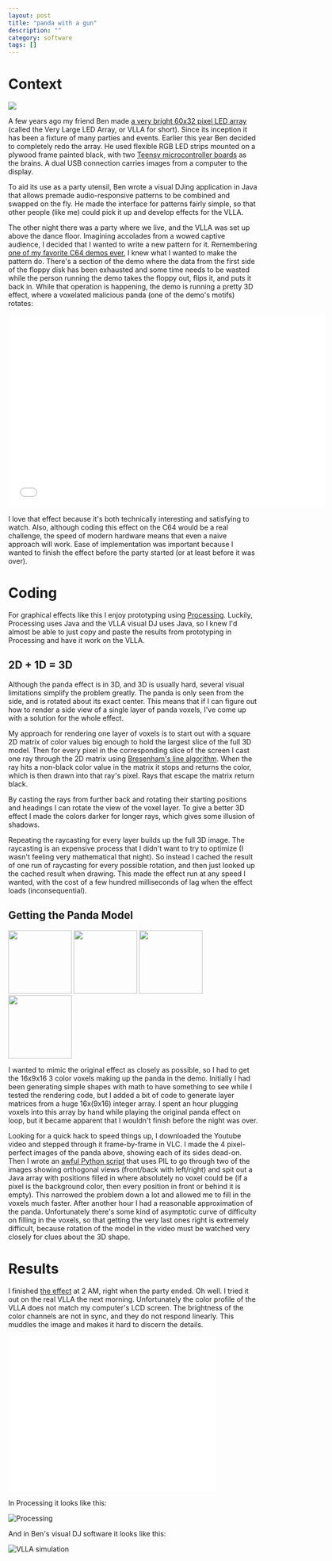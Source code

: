 ```yaml
---
layout: post
title: "panda with a gun"
description: ""
category: software
tags: []
---
```


<!-- TODO link to post about VLLA color calibration -->

Context
=======

<img src="http://hackniac.com/images/posts/panda/the_vlla.jpg">

A few years ago my friend Ben made [a very bright 60x32 pixel LED array](http://e2e.ti.com/group/universityprogram/students/m/students_repository/664650.aspx) (called the Very Large LED Array, or VLLA for short). Since its inception it has been a fixture of many parties and events. Earlier this year Ben decided to completely redo the array. He used flexible RGB LED strips mounted on a plywood frame painted black, with two [Teensy microcontroller boards](https://www.pjrc.com/teensy/) as the brains. A dual USB connection carries images from a computer to the display.

To aid its use as a party utensil, Ben wrote a visual DJing application in Java that allows premade audio-responsive patterns to be combined and swapped on the fly. He made the interface for patterns fairly simple, so that other people (like me) could pick it up and develop effects for the VLLA.

The other night there was a party where we live, and the VLLA was set up above the dance floor. Imagining accolades from a wowed captive audience, I decided that I wanted to write a new pattern for it. Remembering [one of my favorite C64 demos ever](https://www.youtube.com/watch?v=L8onlB0F1_A), I knew what I wanted to make the pattern do. There's a section of the demo where the data from the first side of the floppy disk has been exhausted and some time needs to be wasted while the person running the demo takes the floppy out, flips it, and puts it back in. While that operation is happening, the demo is running a pretty 3D effect, where a voxelated malicious panda (one of the demo's motifs) rotates:

<iframe width="640" height="390" src="//www.youtube.com/embed/L8onlB0F1_A?start=310&end=330" frameborder="0" allowfullscreen></iframe>

I love that effect because it's both technically interesting and satisfying to watch. Also, although coding this effect on the C64 would be a real challenge, the speed of modern hardware means that even a naive approach will work. Ease of implementation was important because I wanted to finish the effect before the party started (or at least before it was over).

Coding
======

For graphical effects like this I enjoy prototyping using [Processing](http://processing.org/). Luckily, Processing uses Java and the VLLA visual DJ uses Java, so I knew I'd almost be able to just copy and paste the results from prototyping in Processing and have it work on the VLLA.

## 2D + 1D = 3D

Although the panda effect is in 3D, and 3D is usually hard, several visual limitations simplify the problem greatly. The panda is only seen from the side, and is rotated about its exact center. This means that if I can figure out how to render a side view of a single layer of panda voxels, I've come up with a solution for the whole effect.

My approach for rendering one layer of voxels is to start out with a square 2D matrix of color values big enough to hold the largest slice of the full 3D model. Then for every pixel in the corresponding slice of the screen I cast one ray through the 2D matrix using [Bresenham's line algorithm](http://en.wikipedia.org/wiki/Bresenham's_line_algorithm). When the ray hits a non-black color value in the matrix it stops and returns the color, which is then drawn into that ray's pixel. Rays that escape the matrix return black.

By casting the rays from further back and rotating their starting positions and headings I can rotate the view of the voxel layer. To give a better 3D effect I made the colors darker for longer rays, which gives some illusion of shadows.

Repeating the raycasting for every layer builds up the full 3D image. The raycasting is an expensive process that I didn't want to try to optimize (I wasn't feeling very mathematical that night). So instead I cached the result of one run of raycasting for every possible rotation, and then just looked up the cached result when drawing. This made the effect run at any speed I wanted, with the cost of a few hundred milliseconds of lag when the effect loads (inconsequential).

## Getting the Panda Model

<style>
    img#panda {
        width: auto;
        height: 128px;
    }
</style>

<img id="panda" src="http://hackniac.com/images/posts/panda/panda1.png">
<img id="panda" src="http://hackniac.com/images/posts/panda/panda2.png">
<img id="panda" src="http://hackniac.com/images/posts/panda/panda3.png">
<img id="panda" src="http://hackniac.com/images/posts/panda/panda4.png">

I wanted to mimic the original effect as closely as possible, so I had to get the 16x9x16 3 color voxels making up the panda in the demo. Initially I had been generating simple shapes with math to have something to see while I tested the rendering code, but I added a bit of code to generate layer matrices from a huge 16x(9x16) integer array. I spent an hour plugging voxels into this array by hand while playing the original panda effect on loop, but it became apparent that I wouldn't finish before the night was over.

Looking for a quick hack to speed things up, I downloaded the Youtube video and stepped through it frame-by-frame in VLC. I made the 4 pixel-perfect images of the panda above, showing each of its sides dead-on. Then I wrote an [awful Python script](https://gist.github.com/jmptable/11151410) that uses PIL to go through two of the images showing orthogonal views (front/back with left/right) and spit out a Java array with positions filled in where absolutely no voxel could be (if a pixel is the background color, then every position in front or behind it is empty). This narrowed the problem down a lot and allowed me to fill in the voxels much faster. After another hour I had a reasonable approximation of the panda. Unfortunately there's some kind of asymptotic curve of difficulty on filling in the voxels, so that getting the very last ones right is extremely difficult, because rotation of the model in the video must be watched very closely for clues about the 3D shape.

Results
=======

I finished [the effect](https://gist.github.com/jmptable/11151665) at 2 AM, right when the party ended. Oh well. I tried it out on the real VLLA the next morning. Unfortunately the color profile of the VLLA does not match my computer's LCD screen. The brightness of the color channels are not in sync, and they do not respond linearly. This muddles the image and makes it hard to discern the details.

<iframe width="420" height="315" src="//www.youtube.com/embed/Kejw1KzkGdc" frameborder="0" allowfullscreen></iframe>

In Processing it looks like this:

![Processing](http://hackniac.com/images/posts/panda/processing_panda.gif)

And in Ben's visual DJ software it looks like this:

![VLLA simulation](http://hackniac.com/images/posts/panda/vlla_sim_panda.gif)
